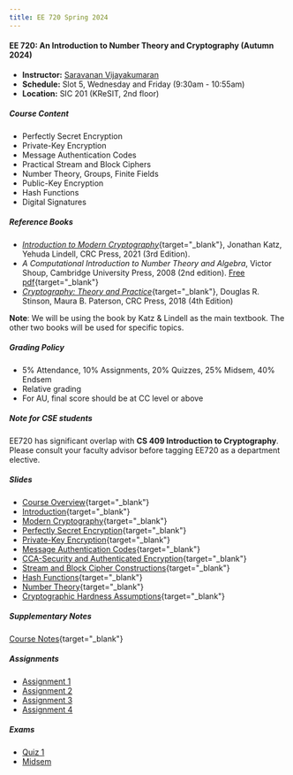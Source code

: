 ```yaml
---
title: EE 720 Spring 2024
---
```


#### EE 720: An Introduction to Number Theory and Cryptography (Autumn 2024)

-   **Instructor:** [Saravanan Vijayakumaran](http://www.ee.iitb.ac.in/~sarva)
-   **Schedule:** Slot 5, Wednesday and Friday (9:30am - 10:55am)
  - **Location:** SIC 201 (KReSIT, 2nd floor)

##### Course Content

-   Perfectly Secret Encryption
-   Private-Key Encryption
-   Message Authentication Codes
-   Practical Stream and Block Ciphers
-   Number Theory, Groups, Finite Fields
-   Public-Key Encryption
-   Hash Functions
-   Digital Signatures

##### Reference Books

-   [*Introduction to Modern Cryptography*](https://www.cs.umd.edu/~jkatz/imc.html){target="_blank"}, Jonathan Katz, Yehuda Lindell, CRC Press, 2021 (3rd Edition).
-   *A Computational Introduction to Number Theory and Algebra*, Victor Shoup, Cambridge University Press, 2008 (2nd edition). [Free pdf](https://www.shoup.net/ntb/){target="_blank"}
-   [*Cryptography: Theory and Practice*](https://cs.uwaterloo.ca/~dstinson/CTAP4.html){target="_blank"}, Douglas R. Stinson, Maura B. Paterson, CRC Press, 2018 (4th Edition)

**Note**: We will be using the book by Katz & Lindell as the main textbook. The other two books will be used for specific topics.

##### Grading Policy

-   5% Attendance, 10% Assignments, 20% Quizzes, 25% Midsem, 40% Endsem
-   Relative grading
-   For AU, final score should be at CC level or above

##### Note for CSE students

EE720 has significant overlap with **CS 409 Introduction to Cryptography**. Please consult your faculty advisor before tagging EE720 as a department elective.

##### Slides
- [Course Overview](./2024/slides/course-overview.html){target="_blank"}
- [Introduction](./2024/slides/introduction.html){target="_blank"}
- [Modern Cryptography](./2024/slides/modern-cryptography.html){target="_blank"}
- [Perfectly Secret Encryption](./2024/slides/perfectly-secret-encryption.html){target="_blank"}
- [Private-Key Encryption](./2024/slides/private-key-encryption.html){target="_blank"}
- [Message Authentication Codes](./2024/slides/message-authentication-codes.html){target="_blank"}
- [CCA-Security and Authenticated Encryption](./2024/slides/cca-security.html){target="_blank"}
- [Stream and Block Cipher Constructions](./2024/slides/cipher-constructions.html){target="_blank"}
- [Hash Functions](./2024/slides/hash-functions.html){target="_blank"}
- [Number Theory](./2024/slides/number-theory.html){target="_blank"}
- [Cryptographic Hardness Assumptions](./2024/slides/hardness-assumptions.html){target="_blank"}

##### Supplementary Notes

[Course Notes](./2023/notes/ee720-notes.pdf){target="_blank"}

##### Assignments
  - [Assignment 1](/courses/EE720/2024/assignments/assignment1.pdf)
  - [Assignment 2](/courses/EE720/2024/assignments/assignment2.pdf)
  - [Assignment 3](/courses/EE720/2024/assignments/assignment3.pdf)
  - [Assignment 4](/courses/EE720/2024/assignments/assignment4.pdf)

##### Exams
  - [Quiz 1](/courses/EE720/2024/exams/quiz1.pdf)
  - [Midsem](/courses/EE720/2024/exams/midsem.pdf)